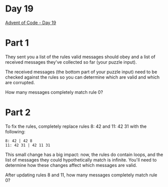# Day 19
[Advent of Code - Day 19](https://adventofcode.com/2020/day/19)

# Part 1
They sent you a list of the rules valid messages should obey and a list of received messages they've collected so far (your puzzle input).

The received messages (the bottom part of your puzzle input) need to be checked against the rules so you can determine which are valid and which are corrupted.

How many messages completely match rule 0?

# Part 2
To fix the rules, completely replace rules 8: 42 and 11: 42 31 with the following:

```
8: 42 | 42 8
11: 42 31 | 42 11 31
```

This small change has a big impact: now, the rules do contain loops, and the list of messages they could hypothetically match is infinite. You'll need to determine how these changes affect which messages are valid.

After updating rules 8 and 11, how many messages completely match rule 0?
